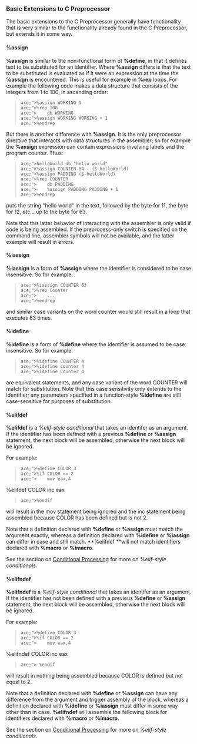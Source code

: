 ### Basic Extensions to C Preprocessor

 
 
 The basic extensions to the C Preprocessor generally have functionality that is very similar to the functionality already found in the C Preprocessor, but extends it in some way.


#### %assign

 **%assign** is similar to the non-functional form of **%define**, in that it defines text to be substituted for an identifier.  Where **%assign** differs is that the text to be substituted is evaluated as if it were an expression at the time the **%assign** is encountered.  This is useful for example in **%rep** loops.  For example the following code makes a data structure that consists of the integers from 1 to 100, in ascending order:
 
>     ace;">%assign WORKING 1
>     ace;">%rep 100
>     ace;">    db WORKING
>     ace;">%assign WORKING WORKING + 1
>     ace;">%endrep
 
 But there is another difference with **%assign**.  It is the only preprocessor directive that interacts with data structures in the assembler; so for example the **%assign** expression can contain expressions involving labels and the program counter.  Thus:
 
>     ace;">helloWorld db "hello world"
>     ace;">%assign COUNTER 64 - ($-helloWorld)
>     ace;">%assign PADDING ($-helloWorld)
>     ace;">%rep COUNTER
>     ace;">    db PADDING
>     ace;">    %assign PADDING PADDING + 1
>     ace;">%endrep
 
 puts the string "hello world" in the text, followed by the byte for 11, the byte for 12, etc... up to the byte for 63.
 
 Note that this latter behavior of interacting with the assembler is only valid if code is being assembled.  If the preprocess-only switch is specified on the command line, assembler symbols will not be available, and the latter example will result in errors.


#### %iassign

 **%iassign** is a form of **%assign** where the identifier is considered to be case insensitive.  So for example:
 
>     ace;">%iassign COUNTER 63
>     ace;">%rep Counter
>     ace;">    ...
>     ace;">%endrep
 
 and similar case variants on the word counter would still result in a loop that executes 63 times.


#### %idefine

 **%idefine** is a form of **%define** where the identifier is assumed to be case insensitive.  So for example:
 
>     ace;">%idefine COUNTER 4
>     ace;">%idefine counter 4
>     ace;">%idefine Counter 4
 
 are equivalent statements, and any case variant of the word COUNTER will match for substitution.  Note that this case sensitivity only extends to the identifier; any parameters specified in a function-style **%idefine** are still case-sensitive for purposes of substitution.


#### %elifdef

   **%elifdef** is a _%elif-style conditional_ that takes an identifer as an argument.  If the identifier has been defined with a previous **%define** or **%assign** statement, the next block will be assembled, otherwise the next block will be ignored.
 
 For example:
 
>     ace;">%define COLOR 3
>     ace;">%if COLOR == 2
>     ace;">    mov eax,4
 %elifdef COLOR
     inc eax
>     ace;">%endif
 
 will result in the mov statement being ignored and the inc statement being assembled because COLOR has been defined but is not 2.
 
 Note that a definition declared with **%define** or **%assign** must match the argument exactly, whereas a definition declared with **%idefine** or **%iassign** can differ in case and still match.  **%elifdef **will not match identifiers declared with **%macro** or **%imacro**.
 
 See the section on [Conditional Processing](Conditional%20Processing.md) for more on _%elif-style conditionals_.


#### %elifndef

 
   **%elifndef** is a _%elif-style conditional_ that takes an identifer as an argument.  If the identifier has not been defined with a previous **%define** or **%assign** statement, the next block will be assembled, otherwise the next block will be ignored.
 
 For example:
 
>     ace;">%define COLOR 3
>     ace;">%if COLOR == 2
>     ace;">    mov eax,4
 %elifndef COLOR
     inc eax
>     ace;"> %endif
 
 will result in nothing being assembled because COLOR is defined but not equal to 2.
 
 Note that a definition declared with **%define** or **%assign** can have any difference from the argument and trigger assembly of the block, whereas a definition declared with **%idefine** or **%iassign** must differ in some way other than in case.  **%elifndef** will assemble the following block for identifiers declared with **%macro** or **%imacro**.
 
 See the section on [Conditional Processing](Conditional%20Processing.md) for more on _%elif-style conditionals_.
     
 